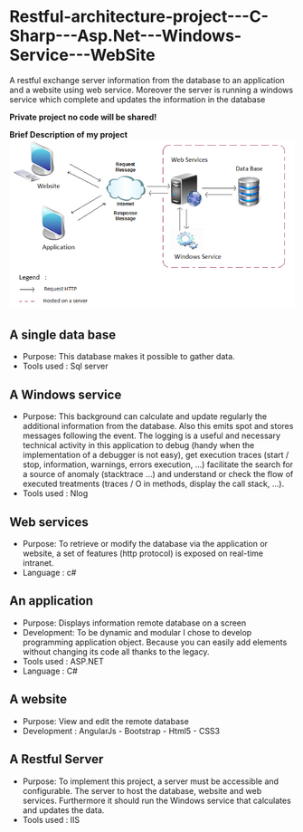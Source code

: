 # Restful-architecture-project---C-Sharp---Asp.Net---Windows-Service---WebSite
A restful exchange server information from the database to an application and a website using web service. Moreover the server is running a windows service which complete and updates the information in the database


**Private project no code will be shared!**

**Brief Description of my project**
![](https://github.com/crambille/Restful-architecture-project/blob/master/REST.png)

## A single data base
* Purpose: This database makes it possible to gather data. 
* Tools used : Sql server

## A Windows service
* Purpose: This background can calculate and update regularly the additional information from the database. Also this emits spot and stores messages following the event. The logging is a useful and necessary technical activity in this application to debug (handy when the implementation of a debugger is not easy), get execution traces (start / stop, information, warnings, errors execution, ...) facilitate the search for a source of anomaly (stacktrace ...) and understand or check the flow of executed treatments (traces / O in methods, display the call stack, ...).
* Tools used : Nlog

##  Web services 
* Purpose: To retrieve or modify the database via the application or website, a set of features (http protocol) is exposed on real-time intranet.
* Language : c#

## An application
* Purpose: Displays information remote database on a screen
* Development: To be dynamic and modular I chose to develop programming application object. Because you can easily add elements without changing its code all thanks to the legacy.
* Tools used : ASP.NET
* Language : C#

##  A website
* Purpose: View and edit the remote database
* Development : AngularJs - Bootstrap - Html5 - CSS3

##  A Restful Server
* Purpose: To implement this project, a server must be accessible and configurable. The server to host the database, website and web services. Furthermore it should run the Windows service that calculates and updates the data.
* Tools used : IIS
